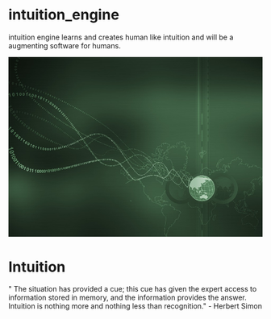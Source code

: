 # intuition_engine
 intuition engine learns and creates human like  intuition  and will be a augmenting software for humans.
 
 ![alt text](https://github.com/bhagvank/arc/blob/master/intuition.jpg)
 
 # Intuition
 
" The situation has provided a cue; this cue has given the expert access to information stored in memory, and the information provides the answer. Intuition is nothing more and nothing less than recognition." - Herbert Simon
